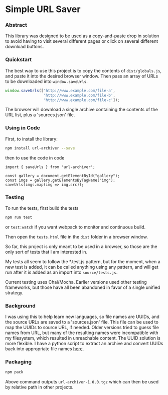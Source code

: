 # Simple URL Saver

### Abstract

This library was designed to be used as a copy-and-paste drop in solution to avoid having to visit several different pages or click on several different download buttons.  

### Quickstart

The best way to use this project is to copy the contents of `dist/globals.js`, and paste it into the desired browser window.  Then pass an array of URLs to be downloaded into `window.saveUrls`.

```js
window.saveUrls(['http://www.example.com/file-a',
				 'http://www.example.com/file-b',
				 'http://www.example.com/file-c']);
````

The browser will download a single archive containing the contents of the URL list, plus a 'sources.json' file.

### Using in Code

First, to install the library:
```sh
npm install url-archiver --save
```

then to use the code in code

```es6
import { saveUrls } from 'url-archiver';

const gallery = document.getElementById("gallery");
const imgs = gallery.getElementsByTagName("img");
saveUrls(imgs.map(img => img.src));
```

### Testing

To run the tests, first build the tests

```sh
npm run test
```

or `test:watch` if you want webpack to monitor and continuous build.

Then open the `tests.html` file in the `dist` folder in a browser window.

So far, this project is only meant to be used in a browser, so those are the only sort of tests that I am interested in.

My tests all seem to follow the *.test.js pattern, but for the moment, when a new test is added, it can be called anything using any pattern, and will get run after it is added as an import into `source/tests.js`.

Current testing uses Chai/Mocha.  Earlier versions used other testing frameworks, but those have all been abandoned in favor of a single unified strategy.

### Background

I was using this to help learn new languages, so file names are UUIDs, and the source URLs are saved to a 'sources.json' file.  This file can be used to map the UUIDs to source URL, if needed.  Older versions tried to guess file names from URL, but many of the resulting names were incompatible with my filesystem, which resulted in unreachable content.  The UUID solution is more flexible.  I have a python script to extract an archive and convert UUIDs back into appropriate file names [here](http://gist.github.com/5464616).

### Packaging

```sh
npm pack
```

Above command outputs `url-archiver-1.0.0.tgz` which can then be used by relative path in other projects.